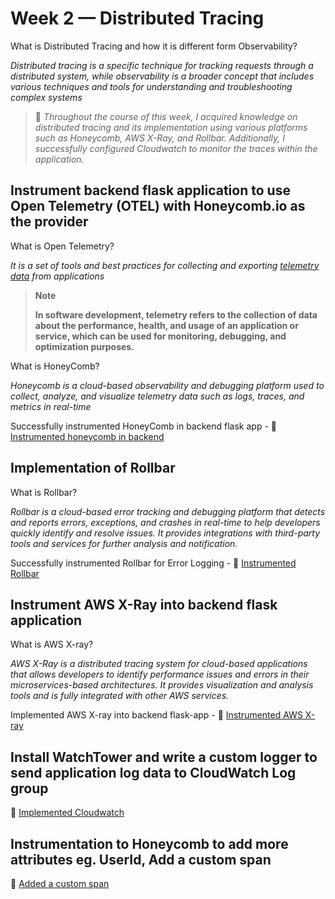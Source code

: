 # Week 2 — Distributed Tracing

What is Distributed Tracing and how it is different form Observability?

*Distributed tracing is a specific technique for tracking requests through a distributed system, while observability is a broader concept that includes various techniques and tools for understanding and troubleshooting complex systems*

> 📝 *Throughout the course of this week, I acquired knowledge on distributed tracing and its implementation using various platforms such as Honeycomb, AWS X-Ray, and Rollbar. Additionally, I successfully configured Cloudwatch to monitor the traces within the application.*

## Instrument backend flask application to use Open Telemetry (OTEL) with Honeycomb.io as the provider

What is Open Telemetry?

*It is a set of tools and best practices for collecting and exporting <ins> telemetry data</ins> from applications*

>**Note** 
>
>**In software development, telemetry refers to the collection of data about the performance, health, and usage of an application or service, which can be used for monitoring, debugging, and optimization purposes.**

What is HoneyComb?

*Honeycomb is a cloud-based observability and debugging platform used to collect, analyze, and visualize telemetry data such as logs, traces, and metrics in real-time*

Successfully instrumented HoneyComb in backend flask app - 🔗 [Instrumented honeycomb in backend](https://github.com/snehpalkaur/aws-bootcamp-cruddur-2023/commit/17f14df7f10d9e01cba3aca8a4379af69a7f7078)


## Implementation of Rollbar

What is Rollbar?

*Rollbar is a cloud-based error tracking and debugging platform that detects and reports errors, exceptions, and crashes in real-time to help developers quickly identify and resolve issues. It provides integrations with third-party tools and services for further analysis and notification.*

Successfully instrumented Rollbar for Error Logging - 🔗 [Instrumented Rollbar](https://github.com/snehpalkaur/aws-bootcamp-cruddur-2023/commit/07171a37ca092070c9fc042491298619d0cfaccf)

## Instrument AWS X-Ray into backend flask application

What is AWS X-ray?

*AWS X-Ray is a distributed tracing system for cloud-based applications that allows developers to identify performance issues and errors in their microservices-based architectures. It provides visualization and analysis tools and is fully integrated with other AWS services.*

Implemented AWS X-ray into backend flask-app - 🔗 [Instrumented AWS X-ray](https://github.com/snehpalkaur/aws-bootcamp-cruddur-2023/commit/214308e4f5300fb53e0458f124eb668d317012c4)

## Install WatchTower and write a custom logger to send application log data to CloudWatch Log group

🔗 [Implemented Cloudwatch](https://github.com/snehpalkaur/aws-bootcamp-cruddur-2023/commit/80a38b6f50ce8d4f707b6630cc1e13b4fdadfb52)


## Instrumentation to Honeycomb to add more attributes eg. UserId, Add a custom span
🔗 [Added a custom span](https://github.com/snehpalkaur/aws-bootcamp-cruddur-2023/commit/b19b15b9ecf56a86aa66aaeb31785efc8a4d0653)
